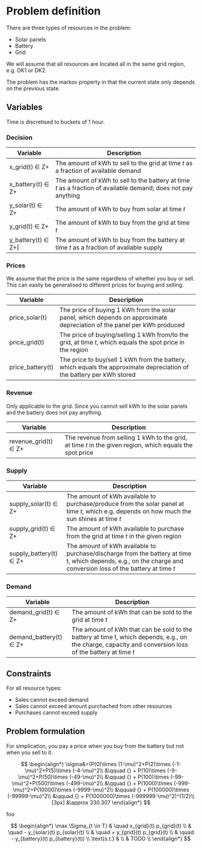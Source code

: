 # Problem definition

There are three types of resources in the problem:
- Solar panels
- Battery
- Grid


We will assume that all resources are located all in the same grid region, e.g. DK1 or DK2.

The problem has the markov property in that the current state only depends on the previous state.

## Variables

Time is discretised to buckets of 1 hour.

### Decision

|Variable|Description|
|-|-|
|x_grid(t) ∈ Z+|The amount of kWh to sell to the grid at time *t* as a fraction of available demand|
|x_battery(t) ∈ Z+|The amount of kWh to sell to the battery at time *t* as a fraction of available demand; does not pay anything|
|y_solar(t) ∈ Z+|The amount of kWh to buy from solar at time *t*|
|y_grid(t) ∈ Z+|The amount of kWh to buy from the grid at time *t*|
|y_battery(t) ∈ Z+]|The amount of kWh to buy from the battery at time *t* as a fraction of available supply|

### Prices

We assume that the price is the same regardless of whether you buy or sell. This can easily be generalised to different prices for buying and selling.

|Variable|Description|
|-|-|
|price_solar(t)|The price of buying 1 kWh from the solar panel, which depends on approximate depreciation of the panel per kWh produced|
|price_grid(t)|The price of buying/selling 1 kWh from/to the grid, at time *t*, which equals the spot price in the region|
|price_battery(t)|The price to buy/sell 1 kWh from the battery, which equals the approximate depreciation of the battery per kWh stored|

### Revenue

Only applicable to the grid. Since you cannot sell kWh to the solar panels and the battery does not pay anything.

|Variable|Description|
|-|-|
|revenue_grid(t) ∈ Z+|The revenue from selling 1 kWh to the grid, at time *t* in the given region, which equals the spot price|

### Supply

|Variable|Description|
|-|-|
|supply_solar(t) ∈ Z+|The amount of kWh available to purchase/produce from the solar panel at time *t*, which e.g. depends on how much the sun shines at time *t*|
|supply_grid(t) ∈ Z+|The amount of kWh available to purchase from the grid at time *t* in the given region|
|supply_battery(t) ∈ Z+ |The amount of kWh available to purchase/discharge from the battery at time t, which depends, e.g., on the charge and conversion loss of the battery at time *t*|

### Demand

|Variable|Description|
|-|-|
|demand_grid(t) ∈ Z+|The amount of kWh that can be sold to the grid at time *t*|
|demand_battery(t) ∈ Z+|The amount of kWh that can be sold to the battery at time t, which depends, e.g., on the charge, capacity and conversion loss of the battery at time *t*|

## Constraints

For all resource types:
- Sales cannot exceed demand
- Sales cannot exceed amount purchached from other resources
- Purchases cannot exceed supply

## Problem formulation

For simplication, you pay a price when you buy from the battery but not when you sell to it.

$$
\begin{align*}
  \sigma&=(P(0)\times (1-\mu)^2+P(2)\times (-1-\mu)^2+P(5)\times (-4-\mu)^2\\
  &\qquad {} + P(10)\times (-9-\mu)^2+P(50)\times (-49-\mu)^2\\
  &\qquad {} + P(100)\times (-99-\mu)^2+P(500)\times (-499-\mu)^2\\
  &\qquad {} + P(1000)\times (-999-\mu)^2+P(10000)\times (-9999-\mu)^2\\
  &\qquad {} + P(100000)\times (-99999-\mu)^2\\
  &\qquad {} + P(1000000)\times (-999999-\mu)^2)^{1/2}\\[3px]
  &\approx 330.307
\end{align*}
$$

foo

$$
\begin{align*}
\max \Sigma_{t \in T} & \quad x_{grid}(t) p_{grid}(t) \\
& \quad - y_{solar}(t) p_{solar}(t) \\
& \quad + y_{grid}(t) p_{grid}(t) \\
& \quad - y_{battery}(t) p_{battery}(t)) \\
\text{s.t.} &  \\
& TODO \\
\end{align*}
$$
